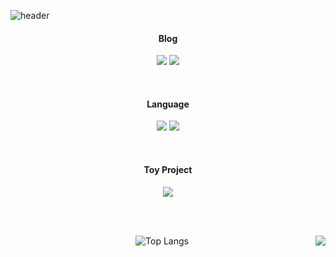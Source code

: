 ![header](https://capsule-render.vercel.app/api?type=transparent&height=300&section=header&text=Devjo&fontSize=100&fontColor=d6ace6&&animation=fadeIn)

<div align="center">

#### Blog 
 
<a href="https://blog.naver.com/josephdev123"><img src="https://img.shields.io/badge/Naver-03C75A?style=for-the-badge&logo=Naver&logoColor=white"/></a>
<a href="https://devyoseph.tistory.com/"><img src="https://img.shields.io/badge/TISTORY-d95d32?style=for-the-badge&logo=Kakao&logoColor=white"/></a>  

</br>

#### Language
  
<img src="https://img.shields.io/badge/Java-007396?style=for-the-badge&logo=Java&logoColor=white"/></a>
<img src="https://img.shields.io/badge/JavaScript-F7DF1E?style=for-the-badge&logo=JavaScript&logoColor=black"/></a>

</br>

#### Toy Project
  
<a href="https://devyoseph.github.io/start.html"><img src="https://img.shields.io/badge/Project_01-000000?style=for-the-badge&logo=JavaScript&logoColor=white"/></a>

</div>

</br>
</br>

 <div align="center">
<img align='right' src="http://mazassumnida.wtf/api/v2/generate_badge?boj=josephdev">

![Top Langs](https://github-readme-stats.vercel.app/api/top-langs/?username=devyoseph&layout=compact&theme=gruvbox)
</div>
